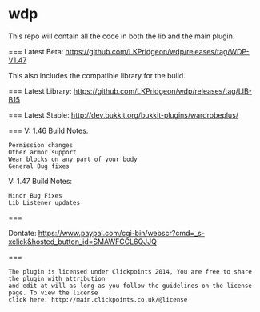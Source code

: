 wdp
===
This repo will contain all the code in both the lib and the main plugin.

===
Latest Beta: 
https://github.com/LKPridgeon/wdp/releases/tag/WDP-V1.47

This also includes the compatible library for the build.

===
Latest Library:
https://github.com/LKPridgeon/wdp/releases/tag/LIB-B15

===
Latest Stable:
http://dev.bukkit.org/bukkit-plugins/wardrobeplus/

===
V: 1.46 Build Notes:


    Permission changes
    Other armor support
    Wear blocks on any part of your body
    General Bug fixes 


V: 1.47 Build Notes:

    Minor Bug Fixes
    Lib Listener updates 

===

Dontate: 
https://www.paypal.com/cgi-bin/webscr?cmd=_s-xclick&hosted_button_id=SMAWFCCL6QJJQ
    
===

    The plugin is licensed under Clickpoints 2014, You are free to share the plugin with attribution
    and edit at will as long as you follow the guidelines on the license page. To view the license 
    click here: http://main.clickpoints.co.uk/@license
